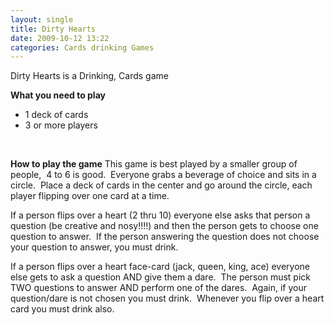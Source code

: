 ```yaml
---
layout: single
title: Dirty Hearts
date: 2009-10-12 13:22
categories: Cards drinking Games
---
```

Dirty Hearts is a Drinking, Cards game

<strong>What you need to play</strong>

<strong>
<ul>
	<li><span style="font-weight: normal;">1 deck of cards</span></li>
	<li><span style="font-weight: normal;">3 or more players</span></li>
</ul>
</strong>

 

<strong>How to play the game</strong>
This game is best played by a smaller group of people,  4 to 6 is good.  Everyone grabs a beverage of choice and sits in a circle.  Place a deck of cards in the center and go around the circle, each player flipping over one card at a time.

If a person flips over a heart (2 thru 10) everyone else asks that person a question (be creative and nosy!!!!) and then the person gets to choose one question to answer.  If the person answering the question does not choose your question to answer, you must drink.

If a person flips over a heart face-card (jack, queen, king, ace) everyone else gets to ask a question AND give them a dare.  The person must pick TWO questions to answer AND perform one of the dares.  Again, if your question/dare is not chosen you must drink.  Whenever you flip over a heart card you must drink also.
